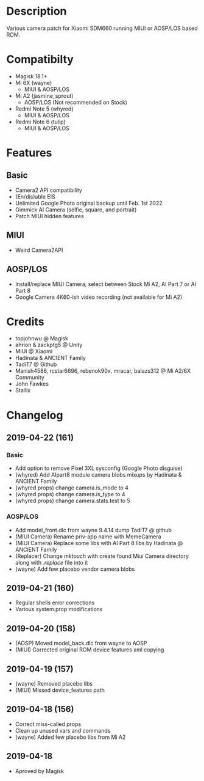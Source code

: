 # Description
Various camera patch for Xiaomi SDM660 running MIUI or AOSP/LOS based ROM.

# Compatibilty
- Magisk 18.1+
- Mi 6X (wayne)
  - MIUI & AOSP/LOS
- Mi A2 (jasmine_sprout)
  - AOSP/LOS (Not recommended on Stock)
- Redmi Note 5 (whyred)
  - MIUI & AOSP/LOS
- Redmi Note 6 (tulip)
  - MIUI & AOSP/LOS
 
# Features
## Basic
- Camera2 API compatibility
- (En/dis)able EIS
- Unlimited Google Photo original backup until Feb. 1st 2022
- Gimmick AI Camera (selfie, square, and portrait)
- Patch MIUI hidden features

## MIUI
- Weird Camera2API

## AOSP/LOS
- Install/replace MIUI Camera, select between Stock Mi A2, AI Part 7 or AI Part 8
- Google Camera 4K60-ish video recording (not available for Mi A2)

# Credits
- topjohnwu @ Magisk
- ahrion & zackptg5 @ Unity
- MIUI @ Xiaomi
- Hadinata & ANCIENT Family
- TadiT7 @ Github
- Manish4586, rcstar6696, rebenok90x, mracar, balazs312 @ Mi A2/6X Community
- John Fawkes
- Stallix

# Changelog
## 2019-04-22 (161)
### Basic
- Add option to remove Pixel 3XL sysconfig (Google Photo disguise)
- (whyred) Add AIpart8 module camera blobs mixups by Hadinata & ANCIENT Family
- (whyred props) change camera.is_mode to 4
- (whyred props) change camera.is_type to 4
- (whyred props) change camera.stats.test to 5

### AOSP/LOS
- Add model_front.dlc from wayne 9.4.14 dump TadiT7 @ github
- (MIUI Camera) Rename priv-app name with MemeCamera
- (MIUI Camera) Replace some libs with AI Part 8 libs by Hadinata @ ANCIENT Family
- (Replacer) Change _mktouch_ with create found Miui Camera directory along with _.replace_ file into it
- (wayne) Add few placebo vendor camera blobs

## 2019-04-21 (160)
- Regular shells error corrections
- Various system.prop modifications

## 2019-04-20 (158)
- (AOSP) Moved model_back.dlc from wayne to AOSP
- (MIUI) Corrected original ROM device features xml copying

## 2019-04-19 (157)
- (wayne) Removed placebo libs
- (MIUI) Missed device_features path

## 2019-04-18 (156)
- Correct miss-called props
- Clean up unused vars and commands
- (wayne) Added few placebo libs from Mi A2

## 2019-04-18
- Aproved by Magisk
